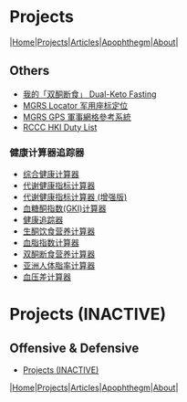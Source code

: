 # Projects

|[Home](/README.md)|[Projects](/projects.md)|[Articles](/articles.md)|[Apophthegm](/apophthegm.md)|[About](/about.md)|

## Others

- [我的「双酮断食」 Dual-Keto Fasting](/my_dual-keto_fasting.md)    
- [MGRS Locator 军用座标定位](/mgrs_page.md)    
- [MGRS GPS 軍事網格參考系統](/mgrsgps.md)    
- [RCCC HKI Duty List](/rccchki.md)    

### 健康计算器追踪器

- [综合健康计算器](/html/all-in-one_calculator.html)    
- [代谢健康指标计算器](/html/metabolism_index_calculator.html)
- [代谢健康指标计算器 (增强版)](/html/metabolism_index_calculator_plus.html)    
- [血糖酮指数(GKI)计算器](/html/gki_calculator.html)
- [健康追踪器](/html/health_tracker.html)    
- [生酮饮食营养计算器](/html/keto_fasting_calculator.html)    
- [血脂指数计算器](/html/blood_lipids_calculator.html)    
- [双酮断食营养计算器](/html/dual_keto_fasting_calculator.html)     
- [亚洲人体脂率计算器](/html/body_fat_calculator.html)    
- [血压差计算器](/html/blood_pressure_calculator.html)        

# Projects (INACTIVE)

## Offensive & Defensive

- [Projects (INACTIVE)](/projects_inactive.md)  

|[Home](/README.md)|[Projects](/projects.md)|[Articles](/articles.md)|[Apophthegm](/apophthegm.md)|[About](/about.md)|
